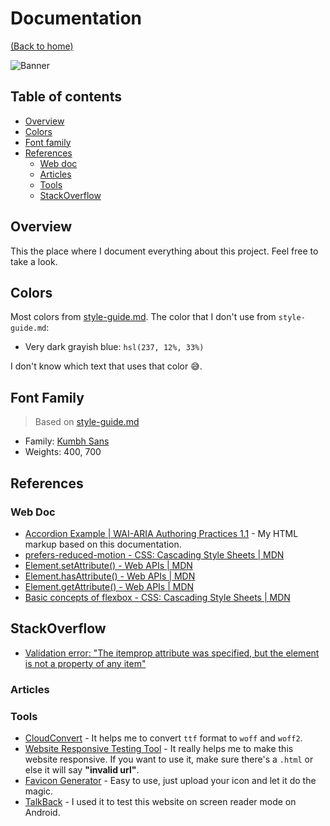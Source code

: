 # Documentation
[(Back to home)](https://github.com/vanzasetia/faq-accordion-card#readme)

![Banner](/images/documentation.gif)

## Table of contents
- [Overview](#overview)
- [Colors](#colors)
- [Font family](#font-family)
- [References](#references)
  - [Web doc](#web-doc)
  - [Articles](#articles)
  - [Tools](#tools)
  - [StackOverflow](#stackoverflow)

## Overview
This the place where I document everything about this project. Feel free to take a look.

## Colors
Most colors from [style-guide.md](../style-guide.md). The color that I don't use from `style-guide.md`:
- Very dark grayish blue: `hsl(237, 12%, 33%)`

I don't know which text that uses that color 😅.

## Font Family
> Based on [style-guide.md](../style-guide.md)
- Family: [Kumbh Sans](https://fonts.google.com/specimen/Kumbh+Sans)
- Weights: 400, 700

## References

### Web Doc
- [Accordion Example | WAI-ARIA Authoring Practices 1.1](https://w3c.github.io/aria-practices/examples/accordion/accordion.html) - My HTML markup based on this documentation.
- [prefers-reduced-motion - CSS: Cascading Style Sheets | MDN](https://developer.mozilla.org/en-US/docs/Web/CSS/@media/prefers-reduced-motion)
- [Element.setAttribute() - Web APIs | MDN](https://developer.mozilla.org/en-US/docs/Web/API/Element/setAttribute)
- [Element.hasAttribute() - Web APIs | MDN](https://developer.mozilla.org/en-US/docs/Web/API/Element/hasAttribute)
- [Element.getAttribute() - Web APIs | MDN](https://developer.mozilla.org/en-US/docs/Web/API/Element/getAttribute)
- [Basic concepts of flexbox - CSS: Cascading Style Sheets | MDN](https://developer.mozilla.org/en-US/docs/Web/CSS/CSS_Flexible_Box_Layout/Basic_Concepts_of_Flexbox)

## StackOverflow
- [Validation error: "The itemprop attribute was specified, but the element is not a property of any item"](https://stackoverflow.com/questions/29123445/validation-error-the-itemprop-attribute-was-specified-but-the-element-is-not#29124838)

### Articles

### Tools
- [CloudConvert](https://cloudconvert.com/) - It helps me to convert `ttf` format to `woff` and `woff2`.
- [Website Responsive Testing Tool](responsivetesttool.com) - It really helps me to make this website responsive. If you want to use it, make sure there's a `.html` or else it will say **"invalid url"**.
- [Favicon Generator](https://realfavicongenerator.net) - Easy to use, just upload your icon and let it do the magic.
- [TalkBack](https://support.google.com/accessibility/android/answer/6283677?hl=en) - I used it to test this website on screen reader mode on Android.